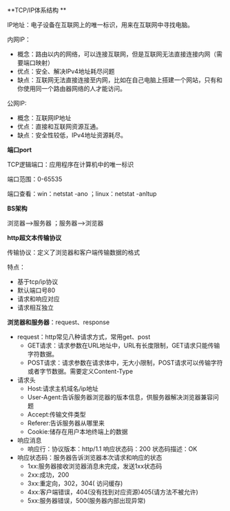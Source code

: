 **TCP/IP体系结构 **

IP地址：电子设备在互联网上的唯一标识，用来在互联网中寻找电脑。

内网IP：

* 概念：路由以内的网络，可以连接互联网，但是互联网无法直接连接内网（需要端口映射）
* 优点：安全、解决IPv4地址耗尽问题
* 缺点：互联网无法直接连接至内网，比如在自己电脑上搭建一个网站，只有和你使用同一个路由器网络的人才能访问。

公网IP:

* 概念：互联网IP地址
* 优点：直接和互联网资源互通。
* 缺点：安全性较低，IPv4地址资源耗尽。

**端口port**

TCP逻辑端口：应用程序在计算机中的唯一标识

端口范围：0-65535

端口查看：win：netstat -ano ；linux：netstat -anltup

**BS架构**

浏览器-->服务器     ；服务器-->浏览器

**http超文本传输协议**

传输协议：定义了浏览器和客户端传输数据的格式

特点：

* 基于tcp/ip协议
* 默认端口号80
* 请求和响应对应
* 请求相互独立

**浏览器和服务器**：request、response

* request：http常见八种请求方式，常用get、post
  * GET请求：请求参数在URL地址中，URL有长度限制，GET请求只能传输字符数据。
  * POST请求：请求参数在请求体中，无大小限制，POST请求可以传输字符或者字节数据。需要定义Content-Type
* 请求头
  * Host:请求主机域名/ip地址
  * User-Agent:告诉服务器浏览器的版本信息，供服务器解决浏览器兼容问题
  * Accept:传输文件类型
  * Referer:告诉服务器从哪里来
  * Cookie:储存在用户本地终端上的数据
* 响应消息
  * 响应行：协议版本：http/1.1  响应状态码：200 状态码描述：OK
* 响应状态码：服务器告诉浏览器本次请求和响应的状态
  * 1xx:服务器接收浏览器消息未完成，发送1xx状态码
  * 2xx:成功，200
  * 3xx:重定向，302，304( 访问缓存)
  * 4xx:客户端错误，404(没有找到对应资源)405(请方法不被允许)
  * 5xx:服务器错误，500(服务器内部出现异常)







